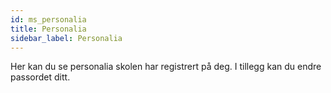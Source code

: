 ```yaml
---
id: ms_personalia
title: Personalia
sidebar_label: Personalia
---
```


Her kan du se personalia skolen har registrert på deg. I tillegg kan du endre passordet ditt.